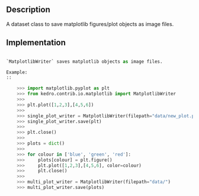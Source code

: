 ## Description
A dataset class to save matplotlib figures/plot objects as image files.


## Implementation
```python

`MatplotlibWriter` saves matplotlib objects as image files.

Example:
::

    >>> import matplotlib.pyplot as plt
    >>> from kedro.contrib.io.matplotlib import MatplotlibWriter
    >>>
    >>> plt.plot([1,2,3],[4,5,6])
    >>>
    >>> single_plot_writer = MatplotlibWriter(filepath="data/new_plot.png")
    >>> single_plot_writer.save(plt)
    >>>
    >>> plt.close()
    >>>
    >>> plots = dict()
    >>>
    >>> for colour in ['blue', 'green', 'red']:
    >>>     plots[colour] = plt.figure()
    >>>     plt.plot([1,2,3],[4,5,6], color=colour)
    >>>     plt.close()
    >>>
    >>> multi_plot_writer = MatplotlibWriter(filepath="data/")
    >>> multi_plot_writer.save(plots)

```
